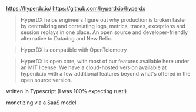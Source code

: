 https://hyperdx.io/
https://github.com/hyperdxio/hyperdx

> HyperDX helps engineers figure out why production is broken faster by centralizing and correlating logs, metrics, traces, exceptions and session replays in one place. An open source and developer-friendly alternative to Datadog and New Relic.

> HyperDX is compatible with OpenTelemetry

> HyperDX is open core, with most of our features available here under an MIT license. We have a cloud-hosted version available at hyperdx.io with a few additional features beyond what's offered in the open source version.

written in Typescript (I was 100% expecting rust!)

monetizing via a SaaS model